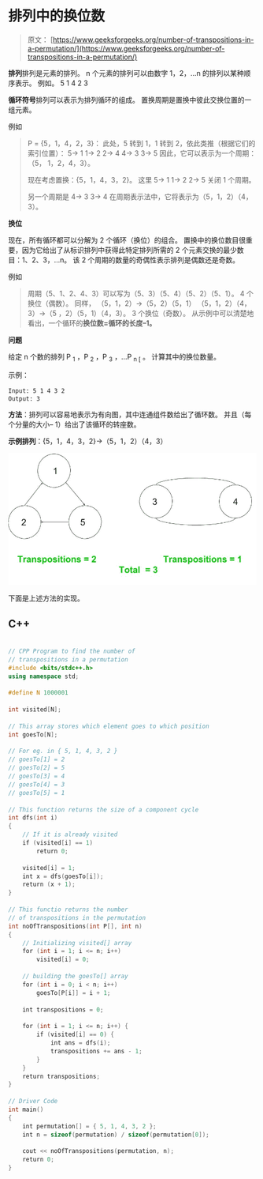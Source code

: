 # 排列中的换位数

> 原文： [https://www.geeksforgeeks.org/number-of-transpositions-in-a-permutation/](https://www.geeksforgeeks.org/number-of-transpositions-in-a-permutation/)

**排列**排列是元素的排列。 n 个元素的排列可以由数字 1，2，…n 的排列以某种顺序表示。 例如。 5 1 4 2 3

**循环符号**排列可以表示为排列循环的组成。 置换周期是置换中彼此交换位置的一组元素。

例如

> P = {5，1，4，2，3}：
> 此处，5 转到 1，1 转到 2，依此类推（根据它们的索引位置）：
> 5-> 1
> 1-> 2
> 2-> 4
> 4-> 3
> 3-> 5
> 因此，它可以表示为一个周期：（5， 1，2，4，3）。
> 
> 现在考虑置换：{5，1，4，3，2}。 这里
> 5-> 1
> 1-> 2
> 2-> 5 关闭 1 个周期。
> 
> 另一个周期是
> 4-> 3
> 3-> 4
> 在周期表示法中，它将表示为（5，1，2）（4，3）。

**换位**

现在，所有循环都可以分解为 2 个循环（换位）的组合。 置换中的换位数目很重要，因为它给出了从标识排列中获得此特定排列所需的 2 个元素交换的最少数目：1、2、3，…n。 该 2 个周期的数量的奇偶性表示排列是偶数还是奇数。

例如

> 周期（5、1、2、4、3）可以写为（5、3）（5、4）（5、2）（5、1）。 4 个换位（偶数）。
> 同样，
> （5，1，2）->（5，2）（5，1）
> （5，1，2）（4，3）->（5 ，2）（5，1）（4，3）。 3 个换位（奇数）。
> 从示例中可以清楚地看出，一个循环的**换位数=循环的长度–1。**

**问题**

给定 n 个数的排列 P <sub>1</sub> ，P <sub>2</sub> ，P <sub>3</sub> ，…P <sub>n [</sub> 。 计算其中的换位数量。

示例：

```
Input: 5 1 4 3 2
Output: 3

```

**方法**：排列可以容易地表示为有向图，其中连通组件数给出了循环数。 并且（每个分量的大小– 1）给出了该循环的转座数。

**示例排列**：{5，1，4，3，2}->（5，1，2）（4，3）

![Untitled drawing(3)](img/be0c4e35c2b7f3d2930cecae1e3f554f.png)

下面是上述方法的实现。

## C++

```cpp

// CPP Program to find the number of 
// transpositions in a permutation 
#include <bits/stdc++.h> 
using namespace std; 

#define N 1000001 

int visited[N]; 

// This array stores which element goes to which position 
int goesTo[N]; 

// For eg. in { 5, 1, 4, 3, 2 } 
// goesTo[1] = 2 
// goesTo[2] = 5 
// goesTo[3] = 4 
// goesTo[4] = 3 
// goesTo[5] = 1 

// This function returns the size of a component cycle 
int dfs(int i) 
{ 
    // If it is already visited 
    if (visited[i] == 1) 
        return 0; 

    visited[i] = 1; 
    int x = dfs(goesTo[i]); 
    return (x + 1); 
} 

// This functio returns the number 
// of transpositions in the permutation 
int noOfTranspositions(int P[], int n) 
{ 
    // Initializing visited[] array 
    for (int i = 1; i <= n; i++) 
        visited[i] = 0; 

    // building the goesTo[] array 
    for (int i = 0; i < n; i++) 
        goesTo[P[i]] = i + 1; 

    int transpositions = 0; 

    for (int i = 1; i <= n; i++) { 
        if (visited[i] == 0) { 
            int ans = dfs(i); 
            transpositions += ans - 1; 
        } 
    } 
    return transpositions; 
} 

// Driver Code 
int main() 
{ 
    int permutation[] = { 5, 1, 4, 3, 2 }; 
    int n = sizeof(permutation) / sizeof(permutation[0]); 

    cout << noOfTranspositions(permutation, n); 
    return 0; 
} 

```